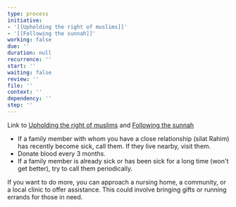 ```yaml
---
type: process
initiative:
- '[[Upholding the right of muslims]]'
- '[[Following the sunnah]]'
working: false
due: ''
duration: null
recurrence: ''
start: ''
waiting: false
review: ''
file: ''
context: ''
dependency: ''
step: ''
---
```


Link to [Upholding the right of muslims](docs/sidebar1/Initiatives/worship/Upholding%20the%20right%20of%20muslims.md) and [Following the sunnah](docs/sidebar1/Initiatives/worship/Following%20the%20sunnah.md)

* If a family member with whom you have a close relationship (silat Rahim) has recently become sick, call them. If they live nearby, visit them.
* Donate blood every 3 months.
* If a family member is already sick or has been sick for a long time (won't get better), try to call them periodically.

If you want to do more, you can approach a nursing home, a community, or a local clinic to offer assistance. This could involve bringing gifts or running errands for those in need.